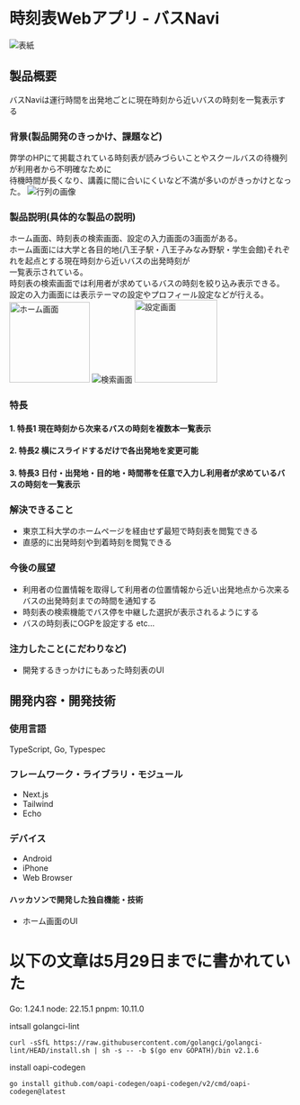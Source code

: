 # 時刻表Webアプリ - バスNavi
![表紙](https://github.com/user-attachments/assets/e4583b4d-9576-4ba9-964b-ea984356c804)

## 製品概要
バスNaviは運行時間を出発地ごとに現在時刻から近いバスの時刻を一覧表示する

### 背景(製品開発のきっかけ、課題など)
弊学のHPにて掲載されている時刻表が読みづらいことやスクールバスの待機列が利用者から不明確なために<br>待機時間が長くなり、講義に間に合いにくいなど不満が多いのがきっかけとなった。
![行列の画像](https://github.com/user-attachments/assets/fe85ea52-8262-4af8-9733-a1b1a64c61e7)


### 製品説明(具体的な製品の説明)
ホーム画面、時刻表の検索画面、設定の入力画面の3画面がある。<br>ホーム画面には大学と各目的地(八王子駅・八王子みなみ野駅・学生会館)それぞれを起点とする現在時刻から近いバスの出発時刻が<br>一覧表示されている。<br>時刻表の検索画面では利用者が求めているバスの時刻を絞り込み表示できる。<br>設定の入力画面には表示テーマの設定やプロフィール設定などが行える。<br>
<img width="143" alt="ホーム画面" src="https://github.com/user-attachments/assets/bfd1d0e2-6fac-4252-8b4a-3d73e542e501" />
![検索画面](https://github.com/user-attachments/assets/f5704ae2-4942-4382-a42c-49c8c7250854)
<img width="147" alt="設定画面" src="https://github.com/user-attachments/assets/96f15005-61a1-4d37-8da3-c425ee46cf76" />


### 特長
#### 1. 特長1 現在時刻から次来るバスの時刻を複数本一覧表示

#### 2. 特長2 横にスライドするだけで各出発地を変更可能

#### 3. 特長3 日付・出発地・目的地・時間帯を任意で入力し利用者が求めているバスの時刻を一覧表示

### 解決できること
* 東京工科大学のホームページを経由せず最短で時刻表を閲覧できる
* 直感的に出発時刻や到着時刻を閲覧できる

### 今後の展望
* 利用者の位置情報を取得して利用者の位置情報から近い出発地点から次来るバスの出発時刻までの時間を通知する
* 時刻表の検索機能でバス停を中継した選択が表示されるようにする
* バスの時刻表にOGPを設定する etc...

### 注力したこと(こだわりなど)
* 開発するきっかけにもあった時刻表のUI

## 開発内容・開発技術

### 使用言語
TypeScript, Go, Typespec

### フレームワーク・ライブラリ・モジュール
* Next.js
* Tailwind
* Echo


### デバイス
* Android
* iPhone
* Web Browser

#### ハッカソンで開発した独自機能・技術
* ホーム画面のUI

# 以下の文章は5月29日までに書かれていた
Go: 1.24.1
node: 22.15.1
pnpm: 10.11.0

intsall golangci-lint
```
curl -sSfL https://raw.githubusercontent.com/golangci/golangci-lint/HEAD/install.sh | sh -s -- -b $(go env GOPATH)/bin v2.1.6
```

install oapi-codegen

```
go install github.com/oapi-codegen/oapi-codegen/v2/cmd/oapi-codegen@latest
```
